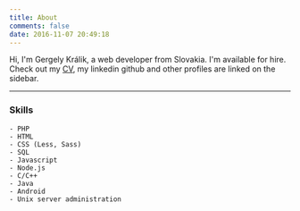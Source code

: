 ```yaml
---
title: About
comments: false
date: 2016-11-07 20:49:18
---
```


Hi, I'm Gergely Králik, a web developer from Slovakia. I'm available for hire. Check out my [CV](/cv), my linkedin github and other profiles are linked on the sidebar.

---

### Skills

	- PHP
	- HTML
	- CSS (Less, Sass)
	- SQL
	- Javascript
	- Node.js
	- C/C++
	- Java
	- Android
	- Unix server administration

